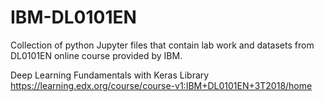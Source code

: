 # IBM-DL0101EN
Collection of python Jupyter files that contain lab work and datasets from DL0101EN online course provided by IBM.




Deep Learning Fundamentals with Keras Library https://learning.edx.org/course/course-v1:IBM+DL0101EN+3T2018/home
